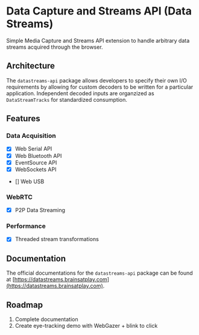 # Data Capture and Streams API (Data Streams)
Simple Media Capture and Streams API extension to handle arbitrary data streams acquired through the browser.

## Architecture
The `datastreams-api` package allows developers to specify their own I/O requirements by allowing for custom decoders to be written for a particular application. Independent decoded inputs are organzized as `DataStreamTracks` for standardized consumption.

## Features
### Data Acquisition
- [x] Web Serial API
- [x] Web Bluetooth API
- [x] EventSource API
- [x] WebSockets API
- [] Web USB

### WebRTC
- [x] P2P Data Streaming 

### Performance
- [x] Threaded stream transformations

## Documentation 
The official documentations for the `datastreams-api` package can be found at [https://datastreams.brainsatplay.com](https://datastreams.brainsatplay.com).

## Roadmap
1. Complete documentation
2. Create eye-tracking demo with WebGazer + blink to click

